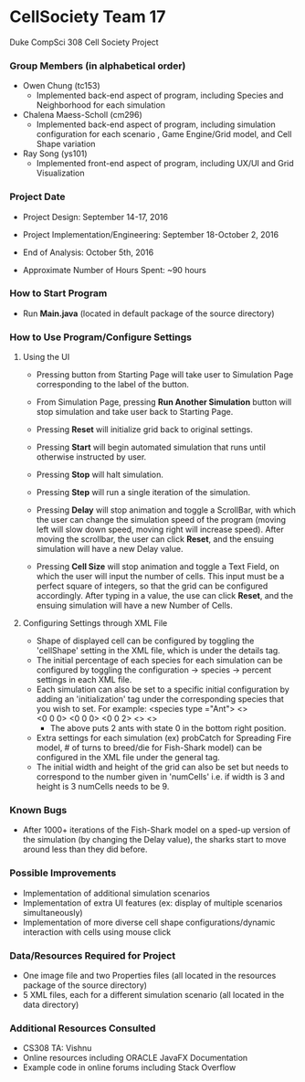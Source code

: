# CellSociety Team 17

Duke CompSci 308 Cell Society Project

### Group Members (in alphabetical order)
+ Owen Chung (tc153)
	+ Implemented back-end aspect of program, including Species and Neighborhood for each simulation
+ Chalena Maess-Scholl (cm296)
	+ Implemented back-end aspect of program, including simulation configuration for each scenario , Game Engine/Grid model, and Cell Shape variation
+ Ray Song (ys101)
	+ Implemented front-end aspect of program, including UX/UI and Grid Visualization

### Project Date
+ Project Design: September 14-17, 2016
+ Project Implementation/Engineering: September 18-October 2, 2016
+ End of Analysis: October 5th, 2016

+ Approximate Number of Hours Spent: ~90 hours

### How to Start Program
+ Run **Main.java** (located in default package of the source directory)

### How to Use Program/Configure Settings
1. Using the UI
	+ Pressing button from Starting Page will take user to Simulation Page corresponding to the label of the button.
	
	+ From Simulation Page, pressing **Run Another Simulation** button will stop simulation and take user back to Starting Page. 
	+ Pressing **Reset** will initialize grid back to original settings.
	+ Pressing **Start** will begin automated simulation that runs until otherwise instructed by user.
	+ Pressing **Stop** will halt simulation.
	+ Pressing **Step** will run a single iteration of the simulation.
	+ Pressing **Delay** will stop animation and toggle a ScrollBar, with which the user can change the simulation speed of the program (moving left will slow down speed, moving right will increase speed). After moving the scrollbar, the user can click **Reset**, and the ensuing simulation will have a new Delay value.
	+ Pressing **Cell Size** will stop animation and toggle a Text Field, on which the user will input the number of cells. This input must be a perfect square of integers, so that the grid can be configured accordingly. After typing in a value, the use can click **Reset**, and the ensuing simulation will have a new Number of Cells.


2. Configuring Settings through XML File
	+ Shape of displayed cell can be configured by toggling the 'cellShape' setting in the XML file, which is under the details tag.
	+ The initial percentage of each species for each simulation can be configured by toggling the configuration -> species -> percent settings in each XML file.
	+ Each simulation can also be set to a specific initial configuration by adding an 'initialization' tag under the corresponding species that you wish to set. For example:
		\<species type ="Ant">
    		<<initialization state = "0">>		
    			<<row>0 0 0</row>>
    			<<row>0 0 0</row>>
    			<<row>0 0 2</row>>
    		<</initialization>>
    	 <</species>>
        + The above puts 2 ants with state 0 in the bottom right position.
	+ Extra settings for each simulation (ex) probCatch for Spreading Fire model, # of turns to breed/die for Fish-Shark model) can be configured in the XML file under the general tag.
	+ The initial width and height of the grid can also be set but needs to correspond to the number given in 'numCells' i.e. if width is 3 and height is 3 numCells needs to be 9.
 
### Known Bugs
+ After 1000+ iterations of the Fish-Shark model on a sped-up version of the simulation (by changing the Delay value), the sharks start to move around less than they did before.

### Possible Improvements
+ Implementation of additional simulation scenarios
+ Implementation of extra UI features (ex: display of multiple scenarios simultaneously)
+ Implementation of more diverse cell shape configurations/dynamic interaction with cells using mouse click

### Data/Resources Required for Project
+ One image file and two Properties files (all located in the resources package of the source directory)
+ 5 XML files, each for a different simulation scenario (all located in the data directory)

### Additional Resources Consulted
+ CS308 TA: Vishnu
+ Online resources including ORACLE JavaFX Documentation
+ Example code in online forums including Stack Overflow

